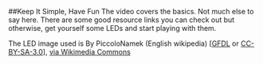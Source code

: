 ##Keep It Simple, Have Fun
The video covers the basics.  Not much else to say here.  There are some good resource links you can check out but otherwise, get yourself some LEDs and start playing with them.

The LED image used is 
By PiccoloNamek (English wikipedia) [<a href="www.gnu.org/copyleft/fdl.html">GFDL</a> or <a href="http://creativecommons.org/licenses/by-sa/3.0/">CC-BY-SA-3.0</a>], <a href="http://commons.wikimedia.org/wiki/File%3ARBG-LED.jpg">via Wikimedia Commons</a>